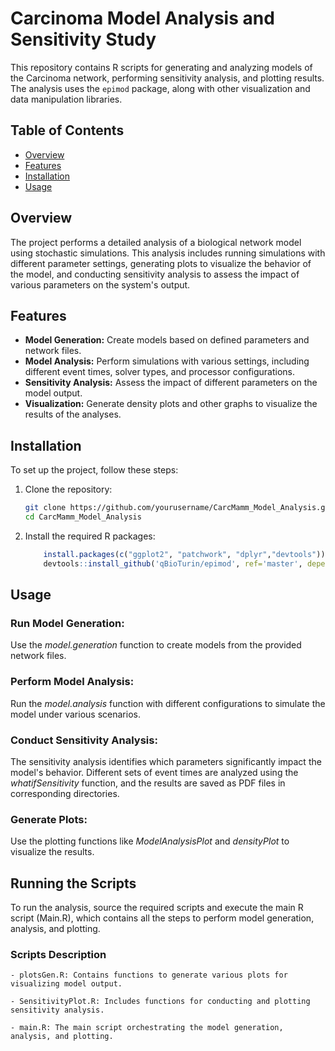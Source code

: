 # Carcinoma Model Analysis and Sensitivity Study

This repository contains R scripts for generating and analyzing models of the Carcinoma network, performing sensitivity analysis, and plotting results. The analysis uses the `epimod` package, along with other visualization and data manipulation libraries. 

## Table of Contents
- [Overview](#overview)
- [Features](#features)
- [Installation](#installation)
- [Usage](#usage)

## Overview

The project performs a detailed analysis of a biological network model using stochastic simulations. This analysis includes running simulations with different parameter settings, generating plots to visualize the behavior of the model, and conducting sensitivity analysis to assess the impact of various parameters on the system's output.

## Features

- **Model Generation:** Create models based on defined parameters and network files.
- **Model Analysis:** Perform simulations with various settings, including different event times, solver types, and processor configurations.
- **Sensitivity Analysis:** Assess the impact of different parameters on the model output.
- **Visualization:** Generate density plots and other graphs to visualize the results of the analyses.

## Installation

To set up the project, follow these steps:

1. Clone the repository:
   ```bash
   git clone https://github.com/yourusername/CarcMamm_Model_Analysis.git
   cd CarcMamm_Model_Analysis
   ```
   
2. Install the required R packages:

	```r
		install.packages(c("ggplot2", "patchwork", "dplyr","devtools"))
		devtools::install_github('qBioTurin/epimod', ref='master', dependencies=TRUE)
	```


## Usage

### Run Model Generation:

Use the *model.generation* function to create models from the provided network files.

### Perform Model Analysis:

Run the *model.analysis* function with different configurations to simulate the model under various scenarios.

### Conduct Sensitivity Analysis:

The sensitivity analysis identifies which parameters significantly impact the model's behavior. Different sets of event times are analyzed using the *whatifSensitivity* function, and the results are saved as PDF files in corresponding directories.

### Generate Plots:

Use the plotting functions like *ModelAnalysisPlot* and *densityPlot* to visualize the results.

## Running the Scripts 

To run the analysis, source the required scripts and execute the main R script (Main.R), which contains all the steps to perform model generation, analysis, and plotting.

### Scripts Description

	- plotsGen.R: Contains functions to generate various plots for visualizing model output.

	- SensitivityPlot.R: Includes functions for conducting and plotting sensitivity analysis.
	
	- main.R: The main script orchestrating the model generation, analysis, and plotting.







